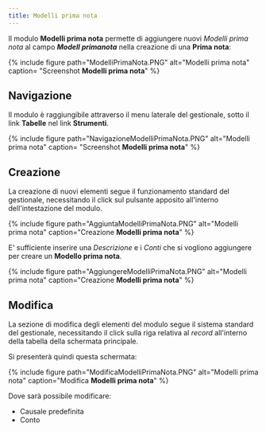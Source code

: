 ```yaml
---
title: Modelli prima nota
---
```


Il modulo **Modelli prima nota** permette di aggiungere nuovi *Modelli prima nota* al campo ***Modell primanota*** nella creazione di una **Prima nota**:

{% include figure path="ModelliPrimaNota.PNG" alt="Modelli prima nota" caption= "Screenshot **Modelli prima nota**" %}

## Navigazione

Il modulo è raggiungibile attraverso il menu laterale del gestionale, sotto il link **Tabelle** nel link **Strumenti**.

{% include figure path="NavigazioneModelliPrimaNota.PNG" alt="Modelli prima nota" caption= "Screenshot **Modelli prima nota**" %}

## Creazione
La creazione di nuovi elementi segue il funzionamento standard del gestionale, necessitando il click sul pulsante apposito all'interno dell'intestazione del modulo.

{% include figure path="AggiuntaModelliPrimaNota.PNG" alt="Modelli prima nota" caption="Creazione **Modelli prima nota**" %}

E' sufficiente inserire una *Descrizione* e i *Conti* che si vogliono aggiungere per creare un **Modello prima nota**.

{% include figure path="AggiungereModelliPrimaNota.PNG" alt="Modelli prima nota" caption="Creazione **Modelli prima nota**" %}

## Modifica

La sezione di modifica degli elementi del modulo segue il sistema standard del gestionale, necessitando il click sulla riga relativa al *record* all'interno della tabella della schermata principale.

Si presenterà quindi questa schermata:

{% include figure path="ModificaModelliPrimaNota.PNG" alt="Modelli prima nota" caption="Modifica **Modelli prima nota**" %}

Dove sarà possibile modificare:

- Causale predefinita
- Conto